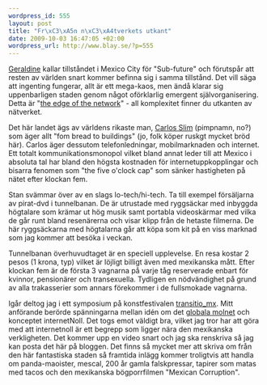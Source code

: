 ```yaml
--- 
wordpress_id: 555
layout: post
title: "Fr\xC3\xA5n n\xC3\xA4tverkets utkant"
date: 2009-10-03 16:47:05 +02:00
wordpress_url: http://www.blay.se/?p=555
---
```

<a href="http://twitter.com/misspirata">Geraldine</a> kallar tillståndet i Mexico City för "Sub-future" och förutspår att resten av världen snart kommer befinna sig i samma tillstånd. Det vill säga att ingenting fungerar, allt är ett mega-kaos, men ändå klarar sig uppenbarligen staden genom något oförklarlig emergent självorganisering. Detta är "<a href="http://www.worldofends.com">the edge of the network</a>" - all komplexitet finner du utkanten av nätverket.

Det här landet ägs av världens rikaste man, <a href="http://www.e24.se/lifestyle/riktliv/artikel_44829.e24">Carlos Slim</a> (pimpnamn, no?) som äger allt "fom bread to buildings" (jo, folk köper ruskgt mycket bröd här). Carlos äger dessutom telefonledningar, mobilmarknaden och internet. Ett totalt kommunikationsmonopol vilket bland annat leder till att Mexico i absoluta tal har bland den högsta kostnaden för internetuppkopplingar och bisarra fenomen som "the five o'clock cap" som sänker hastigheten på nätet efter klockan fem.

Stan svämmar över av en slags lo-tech/hi-tech. Ta till exempel försäljarna av pirat-dvd i tunnelbanan. De är utrustade med ryggsäckar med inbyggda högtalare som krämar ut hög musik samt portabla videoskärmar med vilka de går runt bland resenärerna och visar klipp från de hetaste filmerna. De här ryggsäckarna med högtalarna går att köpa som kit på en viss marknad som jag kommer att besöka i veckan.

Tunnelbanan överhuvudtaget är en speciell upplevelse. En resa kostar 2 pesos (1 krona, typ) vilket är löjligt billigt även med mexikanska mått. Efter klockan fem är de första 3 vagnarna på varje tåg reserverade enbart för kvinnor, pensionärer och transexuella. Tydligen en nödvändighet på grund av alla trakasserier som annars förekommer i de fullsmokade vagnarna.

Igår deltog jag i ett symposium på konstfestivalen <a href="http://en.transitiomx.net/">transitio_mx</a>. Mitt anförande berörde spänningarna mellan idén om det <a href="http://www.blay.se/2009/05/05/internet-noll-del-2-fel-moln/">globala molnet</a> och konceptet internetNoll. Det togs emot väldigt bra, vilket jag tror har att göra med att internetnoll är ett begrepp som ligger nära den mexikanska verkligheten. Det kommer upp en video snart och jag ska renskriva så jag kan posta det här på bloggen. Det finns så mycket mer att skriva om från den här fantastiska staden så framtida inlägg kommer troligtvis att handla om panda-maoister, mescal, 200 år gamla falskpressar, tapirer som matas med tacos och den mexikanska bögporrfilmen "Mexican Corruption".
